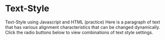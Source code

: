 # Text-Style
Text-Style using Javascript and HTML (practice)
Here is a paragraph of text that has various alignment characteristics that can be changed dynamically. Click the radio buttons below to view combinations of text style settings.
